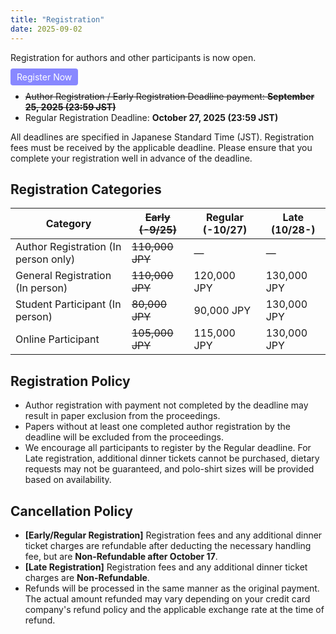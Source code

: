 ```yaml
---
title: "Registration"
date: 2025-09-02
---
```




Registration for authors and other participants is now open.

<p>
  <a href="https://gakkai-web.net/p/knt/cans2025/new2.php" target="_blank"
     style="background:#88f; color:#fff; padding:5px 10px; border-radius:4px; cursor:pointer; text-decoration:none;">
    Register Now
  </a>
</p>

- ~~Author Registration / Early Registration Deadline payment: **September 25, 2025 (23:59 JST)**~~
- Regular Registration Deadline: **October 27, 2025 (23:59 JST)**

All deadlines are specified in Japanese Standard Time (JST). Registration fees must be received by the applicable deadline. Please ensure that you complete your registration well in advance of the deadline.

## Registration Categories

<table>
<thead>
<tr>
<th>Category</th>
<th class="grayout"><s>Early (-9/25)</s></th>
<th>Regular (-10/27)</th>
<th>Late (10/28-)</th>
</tr>
</thead>
<tbody>
<tr>
<td>Author Registration (In person only)</td>
<td class="grayout"><s>110,000 JPY</s></td>
<td>&mdash;</td>
<td>&mdash;</td>
</tr>
<tr>
<td>General Registration (In person)</td>
<td class="grayout"><s>110,000 JPY</s></td>
<td>120,000 JPY</td>
<td>130,000 JPY</td>
</tr>
<tr>
<td>Student Participant (In person)</td>
<td class="grayout"><s>80,000 JPY</s></td>
<td>90,000 JPY</td>
<td>130,000 JPY</td>
</tr>
<tr>
<td>Online Participant</td>
<td class="grayout"><s>105,000 JPY</s></td>
<td>115,000 JPY</td>
<td>130,000 JPY</td>
</tr>
</tbody>
</table>

## Registration Policy

- Author registration with payment not completed by the deadline may result in paper exclusion from the proceedings.
- Papers without at least one completed author registration by the deadline will be excluded from the proceedings.
- We encourage all participants to register by the Regular deadline. For Late registration, additional dinner tickets cannot be purchased, dietary requests may not be guaranteed, and polo-shirt sizes will be provided based on availability.

## Cancellation Policy

- **[Early/Regular Registration]** Registration fees and any additional dinner ticket charges are refundable after deducting the necessary handling fee, but are **Non-Refundable after October 17**.
- **[Late Registration]** Registration fees and any additional dinner ticket charges are **Non-Refundable**.
- Refunds will be processed in the same manner as the original payment. The actual amount refunded may vary depending on your credit card company's refund policy and the applicable exchange rate at the time of refund.
